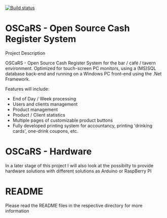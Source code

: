[![Build status](https://ci.appveyor.com/api/projects/status/3p84vx3b03cixlu1?svg=true)](https://ci.appveyor.com/project/nicolaspierre1990/oscars)

# OSCaRS - Open Source Cash Register System

Project Description

OSCaRS - Open Source Cash Register System for the bar / café / tavern environment.
Optimized for touch-screen PC monitors, using a (MS)SQL database back-end and running on a Windows PC front-end using the .Net Framework.

Features will include:

* End of Day / Week processing
* Users and clients management
* Product management
* Product / Client statistics
* Multiple pages of customizable product buttons
* Fully developed printing system for accountancy, printing 'drinking cards', one-drink coupons, etc.

# OSCaRS - Hardware

In a later stage of this project I will also look at the possibilty to provide hardware solutions with different solutions as Arduino or RaspBerry PI

# README

Please read the README files in the respective directory for more information
